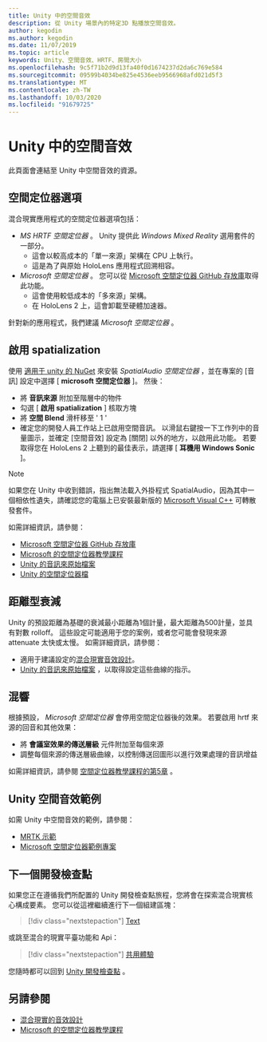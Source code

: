 ```yaml
---
title: Unity 中的空間音效
description: 從 Unity 場景內的特定3D 點播放空間音效。
author: kegodin
ms.author: kegodin
ms.date: 11/07/2019
ms.topic: article
keywords: Unity、空間音效、HRTF、房間大小
ms.openlocfilehash: 9c5f71b2d9d13fa40f0d1674237d2da6c769e584
ms.sourcegitcommit: 09599b4034be825e4536eeb9566968afd021d5f3
ms.translationtype: MT
ms.contentlocale: zh-TW
ms.lasthandoff: 10/03/2020
ms.locfileid: "91679725"
---
```

# <a name="spatial-sound-in-unity"></a>Unity 中的空間音效

此頁面會連結至 Unity 中空間音效的資源。

## <a name="spatializer-options"></a>空間定位器選項
混合現實應用程式的空間定位器選項包括：
* *MS HRTF 空間定位器* 。 Unity 提供此 *Windows Mixed Reality* 選用套件的一部分。
  * 這會以較高成本的「單一來源」架構在 CPU 上執行。
  * 這是為了與原始 HoloLens 應用程式回溯相容。
* *Microsoft 空間定位器* 。 您可以從 [Microsoft 空間定位器 GitHub 存放庫](https://github.com/microsoft/spatialaudio-unity)取得此功能。
  * 這會使用較低成本的「多來源」架構。
  * 在 HoloLens 2 上，這會卸載至硬體加速器。

針對新的應用程式，我們建議 *Microsoft 空間定位器* 。

## <a name="enable-spatialization"></a>啟用 spatialization

使用 [適用于 unity 的 NuGet](https://github.com/GlitchEnzo/NuGetForUnity/releases/latest) 來安裝 _SpatialAudio 空間定位器_ ，並在專案的 [音訊] 設定中選擇 [ **microsoft 空間定位器** ]。 然後：
* 將 **音訊來源** 附加至階層中的物件
* 勾選 [ **啟用 spatialization** ] 核取方塊
* 將 **空間 Blend** 滑杆移至 ' 1 '
* 確定您的開發人員工作站上已啟用空間音訊。 以滑鼠右鍵按一下工作列中的音量圖示，並確定 [空間音效] 設定為 [關閉] 以外的地方，以啟用此功能。 若要取得您在 HoloLens 2 上聽到的最佳表示，請選擇 [ **耳機用 Windows Sonic** ]。

>[!NOTE]
>如果您在 Unity 中收到錯誤，指出無法載入外掛程式 SpatialAudio，因為其中一個相依性遺失，請確認您的電腦上已安裝最新版的 [Microsoft Visual C++](https://support.microsoft.com/en-us/help/2977003/the-latest-supported-visual-c-downloads) 可轉散發套件。

如需詳細資訊，請參閱：
* [Microsoft 空間定位器 GitHub 存放庫](https://github.com/microsoft/spatialaudio-unity)
* [Microsoft 的空間定位器教學課程](tutorials/unity-spatial-audio-ch1.md)
* [Unity 的音訊來原始檔案](https://docs.unity3d.com/2019.3/Documentation/Manual/class-AudioSource.html)
* [Unity 的空間定位器檔](https://docs.unity3d.com/Manual/VRAudioSpatializer.html)

## <a name="distance-based-attenuation"></a>距離型衰減
Unity 的預設距離為基礎的衰減最小距離為1個計量，最大距離為500計量，並具有對數 rolloff。 這些設定可能適用于您的案例，或者您可能會發現來源 attenuate 太快或太慢。 如需詳細資訊，請參閱：
* 適用于建議設定的[混合現實音效設計](../../design/spatial-sound-design.md)。
* [Unity 的音訊來原始檔案](https://docs.unity3d.com/2019.3/Documentation/Manual/class-AudioSource.html) ，以取得設定這些曲線的指示。

## <a name="reverb"></a>混響
根據預設， _Microsoft 空間定位器_ 會停用空間定位器後的效果。 若要啟用 hrtf 來源的回音和其他效果：
* 將 **會議室效果的傳送層級** 元件附加至每個來源
* 調整每個來源的傳送層級曲線，以控制傳送回圖形以進行效果處理的音訊增益

如需詳細資訊，請參閱 [空間定位器教學課程的第5章](tutorials/unity-spatial-audio-ch5.md) 。

## <a name="unity-spatial-sound-examples"></a>Unity 空間音效範例
如需 Unity 中空間音效的範例，請參閱：
* [MRTK 示範](https://github.com/microsoft/MixedRealityToolkit-Unity/tree/mrtk_release/Assets/MixedRealityToolkit.Examples/Demos/Audio)
* [Microsoft 空間定位器範例專案](https://github.com/microsoft/spatialaudio-unity/tree/master/Samples/MicrosoftSpatializerSample)

## <a name="next-development-checkpoint"></a>下一個開發檢查點

如果您正在遵循我們所配置的 Unity 開發檢查點旅程，您將會在探索混合現實核心構成要素。 您可以從這裡繼續進行下一個組建區塊：

> [!div class="nextstepaction"]
> [Text](text-in-unity.md)

或跳至混合的現實平臺功能和 Api：

> [!div class="nextstepaction"]
> [共用體驗](shared-experiences-in-unity.md)

您隨時都可以回到 [Unity 開發檢查點](unity-development-overview.md#2-core-building-blocks) 。

## <a name="see-also"></a>另請參閱
* [混合現實的音效設計](../../design/spatial-sound-design.md)
* [Microsoft 的空間定位器教學課程](tutorials/unity-spatial-audio-ch1.md)
